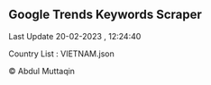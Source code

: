 

## Google Trends Keywords Scraper 
 
Last Update 20-02-2023 , 12:24:40

Country List :
VIETNAM.json



© Abdul Muttaqin 
